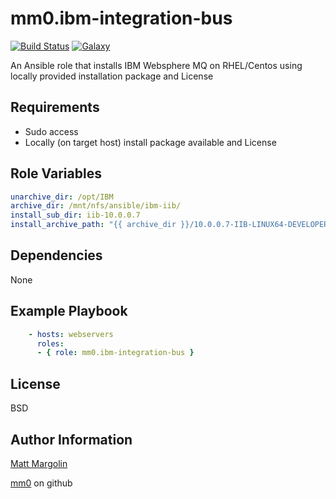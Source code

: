 mm0.ibm-integration-bus
==

[![Build Status](https://travis-ci.org/mm0/ansible-role-ibm-integration-bus.svg?branch=master)](https://travis-ci.org/mm0/ansible-role-ibm-integration-bus) [![Galaxy](https://img.shields.io/badge/galaxy-mm0.ibm--integration--bus-blue.svg?style=flat)](https://galaxy.ansible.com/mm0/ibm-integration-bus)

An Ansible role that installs IBM Websphere MQ on RHEL/Centos using locally provided installation package and License

Requirements
------------

- Sudo access
- Locally (on target host) install package available and License 

Role Variables
--------------
```yaml
unarchive_dir: /opt/IBM
archive_dir: /mnt/nfs/ansible/ibm-iib/
install_sub_dir: iib-10.0.0.7
install_archive_path: "{{ archive_dir }}/10.0.0.7-IIB-LINUX64-DEVELOPER.tar.gz"
```

Dependencies
------------

None

Example Playbook
----------------


```yaml
    - hosts: webservers
      roles:
	  - { role: mm0.ibm-integration-bus }
```

License
-------

BSD

Author Information
------------------

[Matt Margolin](mailto:matt.margolin@gmail.com)

[mm0](https://github.com/mm0) on github
